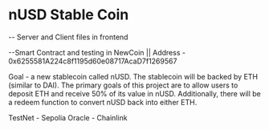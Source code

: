 # nUSD Stable Coin

-- Server and Client files in frontend

--Smart Contract and testing in NewCoin
  || Address - 0x6255581A224c8f1195d60e08717AcaD7f1269567

Goal - a new stablecoin called nUSD. The stablecoin will be backed by ETH (similar to DAI). The primary goals of this project are to allow users to deposit ETH and receive 50% of its value in nUSD. Additionally, there will be a redeem function to convert nUSD back into either ETH.

TestNet - Sepolia
Oracle - Chainlink

